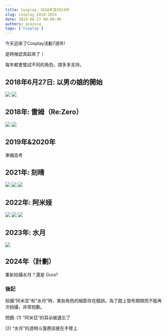 ```yaml
---
title: Cosplay：2018年至2024年
slug: Cosplay_2018-2024
date: 2024-06-27 00:00:00
authors: qxazusa
tags: ['Cosplay']
---
```

今天迎来了Cosplay活動7週年!

是時候認真起來了！
<!--truncate-->
每年都會嘗試不同的角色，請多多支持。

## 2018年6月27日: 以男の娘的開始
![](https://static.qxazusa.xyz/docusaurus/image/C_2018-2023/20180627_130721_F.jpg?x-image-process=style/webp)
![](https://static.qxazusa.xyz/docusaurus/image/C_2018-2023/20180627_155700_F.jpg?x-image-process=style/webp)

## 2018年: 雷姆（Re:Zero）
![](https://static.qxazusa.xyz/docusaurus/image/C_2018-2023/20180702_181900_REM_EDITED.jpg?x-image-process=style/webp)
![](https://static.qxazusa.xyz/docusaurus/image/C_2018-2023/20180702_183100_REM.jpg?x-image-process=style/webp)

## 2019年&2020年
準備高考

## 2021年: 刻晴
![](https://static.qxazusa.xyz/docusaurus/image/C_2018-2023/20210802_084240_KeiQing.jpg?x-image-process=style/webp)
![](https://static.qxazusa.xyz/docusaurus/image/C_2018-2023/20210802_084246_KeiQing_EDITED.jpg?x-image-process=style/webp)
![](https://static.qxazusa.xyz/docusaurus/image/C_2018-2023/20210802_085232_KeiQing_REEDITED.jpg?x-image-process=style/webp)

## 2022年: 阿米娅
![](https://static.qxazusa.xyz/docusaurus/image/C_2018-2023/20220223_162912_Amiya_REEDITED.jpg?x-image-process=style/webp)
![](https://static.qxazusa.xyz/docusaurus/image/C_2018-2023/20220223_162940_Amiya.jpg?x-image-process=style/webp)
![](https://static.qxazusa.xyz/docusaurus/image/C_2018-2023/20220223_163708_Amiya_EDITED.jpg?x-image-process=style/webp)

## 2023年: 水月
![](https://static.qxazusa.xyz/docusaurus/image/C_2018-2023/20230424_153729_Mizuki.jpg?x-image-process=style/webp)

## 2024年（計劃）
重新拍攝水月？還是 Gura?

### 後記

拍攝“阿米亚”和“水月”時，某些角色的細節存在錯誤。為了趕上發布期限而不能再次拍攝，非常抱歉。

問題: (1) “阿米亞”的耳朵被遺忘了

(2) “水月”的透明斗篷應該披在手臂上
